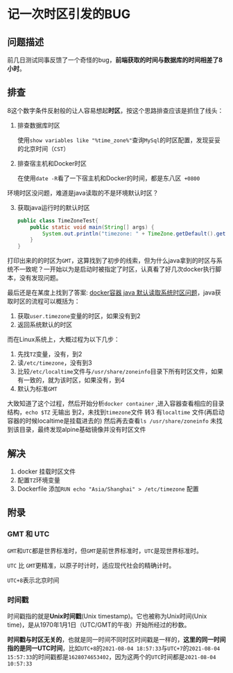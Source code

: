 # 记一次时区引发的BUG

## 问题描述

前几日测试同事反馈了一个奇怪的bug，**前端获取的时间与数据库的时间相差了8小时**。

## 排查

8这个数字条件反射般的让人容易想起**时区**，按这个思路排查应该是抓住了线头：

1. 排查数据库时区

   使用`show variables like "%time_zone%"`查询`MySql`的时区配置，发现妥妥的北京时间（`CST`）

2. 排查宿主机和Docker时区

   在使用`date -R`看了一下宿主机和Docker的时间，都是东八区` +0800`

环境时区没问题，难道是java读取的不是环境默认时区？

3. 获取java运行时的默认时区

   ```java
   public class TimeZoneTest{
       public static void main(String[] args) {
           System.out.println("timezone: " + TimeZone.getDefault().getID());
       }
   }
   ```

打印出来的的时区为`GMT`，这算找到了初步的线索，但为什么java拿到的时区与系统不一致呢？一开始以为是启动时被指定了时区，认真看了好几次docker执行脚本，没有发现问题。



最后还是在某度上找到了答案: [docker容器 java 默认读取系统时区问题](https://blog.csdn.net/SoberChina/article/details/84849860)，java获取时区的流程可以概括为：

1. 获取`user.timezone`变量的时区，如果没有到2
2. 返回系统默认的时区

而在Linux系统上，大概过程为以下几步：

1. 先找`TZ`变量，没有，到2
2. 读`/etc/timezone`，没有到3
3. 比较`/etc/localtime`文件与`/usr/share/zoneinfo`目录下所有时区文件，如果有一致的，就为该时区，如果没有，到4
4. 默认为标准`GMT`

大致知道了这个过程，然后开始分析`docker container` ,进入容器查看相应的目录结构，`echo $TZ` 无输出 到2，未找到`timezone`文件 转3 有`localtime` 文件(再启动容器的时候localtime是挂载进去的) 然后再去查看`ls /usr/share/zoneinfo` 未找到该目录，最终发现alpine基础镜像并没有时区文件

## 解决

1. docker 挂载时区文件
2. 配置`TZ`环境变量
3. Dockerfile 添加`RUN echo "Asia/Shanghai" > /etc/timezone` 配置

## 附录

### GMT 和 UTC

`GMT`和`UTC`都是世界标准时，但`GMT`是前世界标准时，`UTC`是现世界标准时。

`UTC` 比 `GMT`更精准，以原子时计时，适应现代社会的精确计时。

`UTC+8`表示北京时间



### 时间戳

时间戳指的就是**Unix时间戳**(Unix timestamp)。它也被称为Unix时间(Unix time)，是从1970年1月1日（UTC/GMT的午夜）开始所经过的秒数。



**时间戳与时区无关的**，也就是同一时间不同时区时间戳是一样的，**这里的同一时间指的是同一UTC时间**，比如`UTC+8`的`2021-08-04 18:57:33`与`UTC+7`的`2021-08-04 15:57:33`的时间戳都是`1628074653402`，因为这两个的`UTC`时间都是`2021-08-04 10:57:33`

